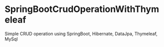 # SpringBootCrudOperationWithThymeleaf
Simple CRUD operation using SpringBoot, Hibernate, DataJpa, Thymeleaf, MySql
